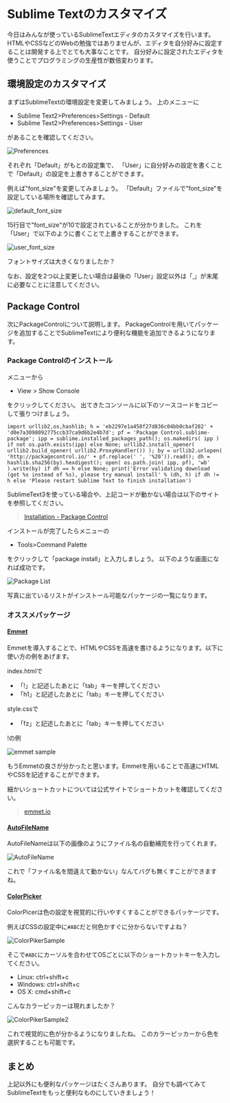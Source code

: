 # Sublime Textのカスタマイズ
今日はみんなが使っているSublimeTextエディタのカスタマイズを行います。
HTMLやCSSなどのWebの勉強ではありませんが、エディタを自分好みに設定することは開発する上でとても大事なことです。
自分好みに設定されたエディタを使うことでプログラミングの生産性が数倍変わります。

## 環境設定のカスタマイズ
まずはSublimeTextの環境設定を変更してみましょう。
上のメニューに

- Sublime Text2>Preferences>Settings - Default
- Sublime Text2>Preferences>Settings - User

があることを確認してください。

![Preferences](./images/1.png)

それぞれ「Default」がもとの設定集で、
「User」に自分好みの設定を書くことで「Default」の設定を上書きすることができます。

例えば"font_size"を変更してみましょう。
「Default」ファイルで"font_size"を設定している場所を確認してみます。

![default_font_size](./images/2.png)

15行目で"font_size"が10で設定されていることが分かりました。
これを「User」で以下のように書くことで上書きすることができます。

![user_font_size](./images/3.png)

フォントサイズは大きくなりましたか？

なお、設定を2つ以上変更したい場合は最後の「User」設定以外は「,」が末尾に必要なことに注意してください。

## Package Control
次にPackageControlについて説明します。
PackageControlを用いてパッケージを追加することでSublimeTextにより便利な機能を追加できるようになります。

### Package Controlのインストール
メニューから
- View > Show Console

をクリックしてください。
出てきたコンソールに以下のソースコードをコピーして張りつけましょう。

```
import urllib2,os,hashlib; h = 'eb2297e1a458f27d836c04bb0cbaf282' + 'd0e7a3098092775ccb37ca9d6b2e4b7d'; pf = 'Package Control.sublime-package'; ipp = sublime.installed_packages_path(); os.makedirs( ipp ) if not os.path.exists(ipp) else None; urllib2.install_opener( urllib2.build_opener( urllib2.ProxyHandler()) ); by = urllib2.urlopen( 'http://packagecontrol.io/' + pf.replace(' ', '%20')).read(); dh = hashlib.sha256(by).hexdigest(); open( os.path.join( ipp, pf), 'wb' ).write(by) if dh == h else None; print('Error validating download (got %s instead of %s), please try manual install' % (dh, h) if dh != h else 'Please restart Sublime Text to finish installation')
```

SublimeText3を使っている場合や、上記コードが動かない場合は以下のサイトを参照してください。

> [Installation - Package Control](https://packagecontrol.io/installation#Simple)

インストールが完了したらメニューの
- Tools>Command Palette

をクリックして「package install」と入力しましょう。
以下のような画面になれば成功です。

![Package List](./images/4.png)

写真に出ているリストがインストール可能なパッケージの一覧になります。

### オススメパッケージ
#### [Emmet](https://github.com/sergeche/emmet-sublime)
Emmetを導入することで、HTMLやCSSを高速を書けるようになります。以下に使い方の例をあげます。

index.htmlで
- 「!」と記述したあとに「tab」キーを押してください
- 「h1」と記述したあとに「tab」キーを押してください

style.cssで
- 「fz」と記述したあとに「tab」キーを押してください

!の例

![emmet sample](./images/5.gif)

もうEmmetの良さが分かったと思います。Emmetを用いることで高速にHTMLやCSSを記述することができます。

細かいショートカットについては公式サイトでショートカットを確認してください。

> [emmet.io](http://docs.emmet.io)

#### [AutoFileName](https://github.com/BoundInCode/AutoFileName)
AutoFileNameは以下の画像のようにファイル名の自動補完を行ってくれます。

![AutoFileName](./images/6.png)

これで「ファイル名を間違えて動かない」なんてバグも無くすことができますね。

#### [ColorPicker](https://github.com/weslly/ColorPicker)
ColorPicerは色の設定を視覚的に行いやすくすることができるパッケージです。

例えばCSSの設定中に```#ABC```だと何色かすぐに分からないですよね？

![ColorPikerSample](./images/7.png)

そこで```#ABC```にカーソルを合わせてOSごとに以下のショートカットキーを入力してください。

- Linux: ctrl+shift+c
- Windows: ctrl+shift+c
- OS X: cmd+shift+c

こんなカラーピッカーは現れましたか？

![ColorPikerSample2](./images/8.png)

これで視覚的に色が分かるようになりましたね。
このカラーピッカーから色を選択することも可能です。

## まとめ
上記以外にも便利なパッケージはたくさんあります。
自分でも調べてみてSublimeTextをもっと便利なものにしていきましょう！
